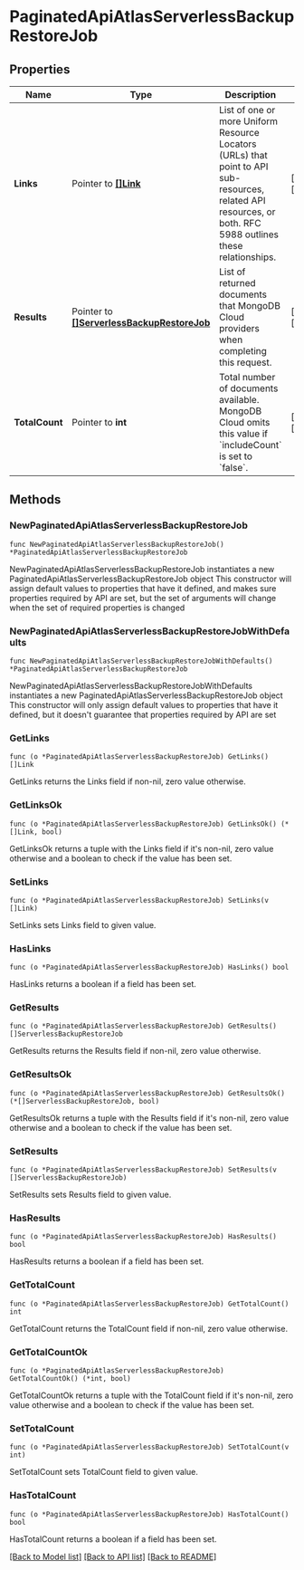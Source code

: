 # PaginatedApiAtlasServerlessBackupRestoreJob

## Properties

Name | Type | Description | Notes
------------ | ------------- | ------------- | -------------
**Links** | Pointer to [**[]Link**](Link.md) | List of one or more Uniform Resource Locators (URLs) that point to API sub-resources, related API resources, or both. RFC 5988 outlines these relationships. | [optional] [readonly] 
**Results** | Pointer to [**[]ServerlessBackupRestoreJob**](ServerlessBackupRestoreJob.md) | List of returned documents that MongoDB Cloud providers when completing this request. | [optional] [readonly] 
**TotalCount** | Pointer to **int** | Total number of documents available. MongoDB Cloud omits this value if &#x60;includeCount&#x60; is set to &#x60;false&#x60;. | [optional] [readonly] 

## Methods

### NewPaginatedApiAtlasServerlessBackupRestoreJob

`func NewPaginatedApiAtlasServerlessBackupRestoreJob() *PaginatedApiAtlasServerlessBackupRestoreJob`

NewPaginatedApiAtlasServerlessBackupRestoreJob instantiates a new PaginatedApiAtlasServerlessBackupRestoreJob object
This constructor will assign default values to properties that have it defined,
and makes sure properties required by API are set, but the set of arguments
will change when the set of required properties is changed

### NewPaginatedApiAtlasServerlessBackupRestoreJobWithDefaults

`func NewPaginatedApiAtlasServerlessBackupRestoreJobWithDefaults() *PaginatedApiAtlasServerlessBackupRestoreJob`

NewPaginatedApiAtlasServerlessBackupRestoreJobWithDefaults instantiates a new PaginatedApiAtlasServerlessBackupRestoreJob object
This constructor will only assign default values to properties that have it defined,
but it doesn't guarantee that properties required by API are set

### GetLinks

`func (o *PaginatedApiAtlasServerlessBackupRestoreJob) GetLinks() []Link`

GetLinks returns the Links field if non-nil, zero value otherwise.

### GetLinksOk

`func (o *PaginatedApiAtlasServerlessBackupRestoreJob) GetLinksOk() (*[]Link, bool)`

GetLinksOk returns a tuple with the Links field if it's non-nil, zero value otherwise
and a boolean to check if the value has been set.

### SetLinks

`func (o *PaginatedApiAtlasServerlessBackupRestoreJob) SetLinks(v []Link)`

SetLinks sets Links field to given value.

### HasLinks

`func (o *PaginatedApiAtlasServerlessBackupRestoreJob) HasLinks() bool`

HasLinks returns a boolean if a field has been set.
### GetResults

`func (o *PaginatedApiAtlasServerlessBackupRestoreJob) GetResults() []ServerlessBackupRestoreJob`

GetResults returns the Results field if non-nil, zero value otherwise.

### GetResultsOk

`func (o *PaginatedApiAtlasServerlessBackupRestoreJob) GetResultsOk() (*[]ServerlessBackupRestoreJob, bool)`

GetResultsOk returns a tuple with the Results field if it's non-nil, zero value otherwise
and a boolean to check if the value has been set.

### SetResults

`func (o *PaginatedApiAtlasServerlessBackupRestoreJob) SetResults(v []ServerlessBackupRestoreJob)`

SetResults sets Results field to given value.

### HasResults

`func (o *PaginatedApiAtlasServerlessBackupRestoreJob) HasResults() bool`

HasResults returns a boolean if a field has been set.
### GetTotalCount

`func (o *PaginatedApiAtlasServerlessBackupRestoreJob) GetTotalCount() int`

GetTotalCount returns the TotalCount field if non-nil, zero value otherwise.

### GetTotalCountOk

`func (o *PaginatedApiAtlasServerlessBackupRestoreJob) GetTotalCountOk() (*int, bool)`

GetTotalCountOk returns a tuple with the TotalCount field if it's non-nil, zero value otherwise
and a boolean to check if the value has been set.

### SetTotalCount

`func (o *PaginatedApiAtlasServerlessBackupRestoreJob) SetTotalCount(v int)`

SetTotalCount sets TotalCount field to given value.

### HasTotalCount

`func (o *PaginatedApiAtlasServerlessBackupRestoreJob) HasTotalCount() bool`

HasTotalCount returns a boolean if a field has been set.

[[Back to Model list]](../README.md#documentation-for-models) [[Back to API list]](../README.md#documentation-for-api-endpoints) [[Back to README]](../README.md)


